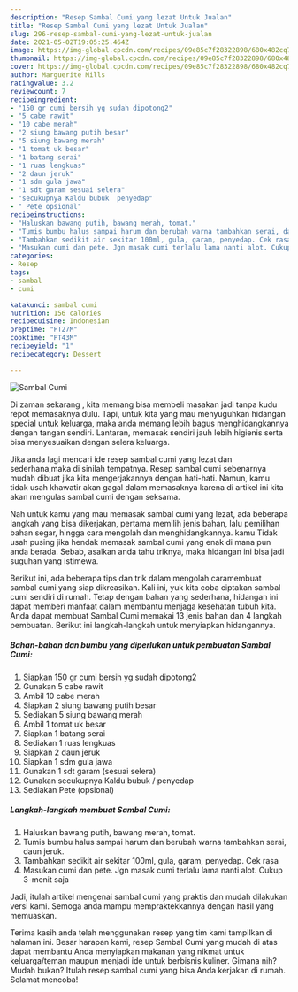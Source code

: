 ```yaml
---
description: "Resep Sambal Cumi yang lezat Untuk Jualan"
title: "Resep Sambal Cumi yang lezat Untuk Jualan"
slug: 296-resep-sambal-cumi-yang-lezat-untuk-jualan
date: 2021-05-02T19:05:25.464Z
image: https://img-global.cpcdn.com/recipes/09e85c7f28322898/680x482cq70/sambal-cumi-foto-resep-utama.jpg
thumbnail: https://img-global.cpcdn.com/recipes/09e85c7f28322898/680x482cq70/sambal-cumi-foto-resep-utama.jpg
cover: https://img-global.cpcdn.com/recipes/09e85c7f28322898/680x482cq70/sambal-cumi-foto-resep-utama.jpg
author: Marguerite Mills
ratingvalue: 3.2
reviewcount: 7
recipeingredient:
- "150 gr cumi bersih yg sudah dipotong2"
- "5 cabe rawit"
- "10 cabe merah"
- "2 siung bawang putih besar"
- "5 siung bawang merah"
- "1 tomat uk besar"
- "1 batang serai"
- "1 ruas lengkuas"
- "2 daun jeruk"
- "1 sdm gula jawa"
- "1 sdt garam sesuai selera"
- "secukupnya Kaldu bubuk  penyedap"
- " Pete opsional"
recipeinstructions:
- "Haluskan bawang putih, bawang merah, tomat."
- "Tumis bumbu halus sampai harum dan berubah warna tambahkan serai, daun jeruk."
- "Tambahkan sedikit air sekitar 100ml, gula, garam, penyedap. Cek rasa"
- "Masukan cumi dan pete. Jgn masak cumi terlalu lama nanti alot. Cukup 3-menit saja"
categories:
- Resep
tags:
- sambal
- cumi

katakunci: sambal cumi 
nutrition: 156 calories
recipecuisine: Indonesian
preptime: "PT27M"
cooktime: "PT43M"
recipeyield: "1"
recipecategory: Dessert

---
```



![Sambal Cumi](https://img-global.cpcdn.com/recipes/09e85c7f28322898/680x482cq70/sambal-cumi-foto-resep-utama.jpg)

Di zaman  sekarang , kita memang bisa membeli masakan jadi tanpa kudu repot memasaknya dulu. Tapi, untuk kita yang mau menyuguhkan hidangan special untuk keluarga, maka anda memang lebih bagus menghidangkannya dengan tangan sendiri. Lantaran, memasak sendiri jauh lebih higienis serta bisa menyesuaikan dengan selera keluarga.

Jika anda lagi mencari ide resep sambal cumi yang lezat dan sederhana,maka di sinilah tempatnya. Resep sambal cumi  sebenarnya mudah dibuat jika kita mengerjakannya dengan hati-hati. Namun, kamu tidak usah khawatir akan gagal dalam memasaknya 
karena di artikel ini kita akan mengulas sambal cumi dengan seksama.  



Nah untuk kamu yang mau memasak sambal cumi yang lezat, ada beberapa langkah yang bisa dikerjakan, pertama memilih jenis bahan, lalu pemilihan bahan segar, hingga cara mengolah dan menghidangkannya. kamu Tidak usah pusing jika hendak memasak sambal cumi yang enak di mana pun anda berada. Sebab, asalkan anda  tahu triknya, maka hidangan ini bisa jadi suguhan yang istimewa.

Berikut ini, ada beberapa tips dan trik dalam mengolah caramembuat sambal cumi yang siap dikreasikan. Kali ini, yuk kita coba ciptakan sambal cumi sendiri di rumah. Tetap dengan bahan yang sederhana, hidangan ini dapat memberi manfaat dalam membantu menjaga kesehatan tubuh kita. Anda dapat membuat Sambal Cumi memakai 13 jenis bahan dan 4 langkah pembuatan. Berikut ini langkah-langkah untuk menyiapkan hidangannya.

<!--inarticleads1-->

##### Bahan-bahan dan bumbu yang diperlukan untuk pembuatan Sambal Cumi:

1. Siapkan 150 gr cumi bersih yg sudah dipotong2
1. Gunakan 5 cabe rawit
1. Ambil 10 cabe merah
1. Siapkan 2 siung bawang putih besar
1. Sediakan 5 siung bawang merah
1. Ambil 1 tomat uk besar
1. Siapkan 1 batang serai
1. Sediakan 1 ruas lengkuas
1. Siapkan 2 daun jeruk
1. Siapkan 1 sdm gula jawa
1. Gunakan 1 sdt garam (sesuai selera)
1. Gunakan secukupnya Kaldu bubuk / penyedap
1. Sediakan  Pete (opsional)




<!--inarticleads2-->

##### Langkah-langkah membuat Sambal Cumi:

1. Haluskan bawang putih, bawang merah, tomat.
1. Tumis bumbu halus sampai harum dan berubah warna tambahkan serai, daun jeruk.
1. Tambahkan sedikit air sekitar 100ml, gula, garam, penyedap. Cek rasa
1. Masukan cumi dan pete. Jgn masak cumi terlalu lama nanti alot. Cukup 3-menit saja




Jadi, itulah artikel mengenai  sambal cumi  yang praktis dan mudah dilakukan versi kami. Semoga anda mampu mempraktekkannya dengan hasil yang memuaskan. 

Terima kasih anda telah menggunakan resep yang tim kami tampilkan di halaman ini. Besar harapan kami, resep  Sambal Cumi yang mudah di atas dapat membantu Anda menyiapkan makanan yang nikmat untuk keluarga/teman maupun menjadi ide untuk berbisnis kuliner. Gimana nih? Mudah bukan? Itulah resep sambal cumi yang bisa Anda kerjakan di rumah. Selamat mencoba!

